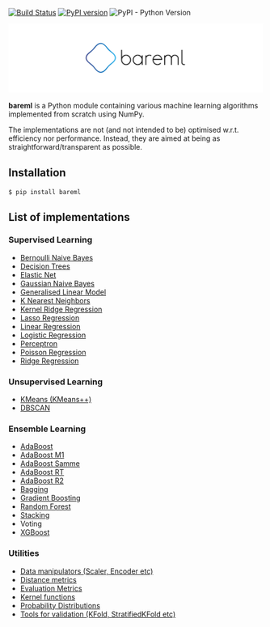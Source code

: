 [![Build Status](https://travis-ci.org/shotahorii/ml-from-scratch.svg?branch=master)](https://travis-ci.org/shotahorii/ml-from-scratch)
[![PyPI version](https://badge.fury.io/py/bareml.svg)](https://badge.fury.io/py/bareml)
![PyPI - Python Version](https://img.shields.io/pypi/pyversions/bareml)

![Logo](/logo.png)

**bareml** is a Python module containing various machine learning algorithms implemented from scratch using NumPy.

The implementations are not (and not intended to be) optimised w.r.t. efficiency nor performance. Instead, they are aimed at being as straightforward/transparent as possible. 

## Installation 
```
$ pip install bareml
```

## List of implementations 

### Supervised Learning
- [Bernoulli Naive Bayes](https://github.com/shotahorii/bareml/blob/master/bareml/supervised/naive_bayes.py)
- [Decision Trees](https://github.com/shotahorii/bareml/blob/master/bareml/supervised/decision_trees.py)
- [Elastic Net](https://github.com/shotahorii/bareml/blob/master/bareml/supervised/linear_regression.py)
- [Gaussian Naive Bayes](https://github.com/shotahorii/bareml/blob/master/bareml/supervised/naive_bayes.py)
- [Generalised Linear Model](https://github.com/shotahorii/bareml/blob/master/bareml/supervised/glm.py)
- [K Nearest Neighbors](https://github.com/shotahorii/bareml/blob/master/bareml/supervised/knn.py)
- [Kernel Ridge Regression](https://github.com/shotahorii/bareml/blob/master/bareml/supervised/kernel_regression.py)
- [Lasso Regression](https://github.com/shotahorii/bareml/blob/master/bareml/supervised/linear_regression.py)
- [Linear Regression](https://github.com/shotahorii/bareml/blob/master/bareml/supervised/linear_regression.py)
- [Logistic Regression](https://github.com/shotahorii/bareml/blob/master/bareml/supervised/logistic_regression.py)
- [Perceptron](https://github.com/shotahorii/bareml/blob/master/bareml/supervised/perceptron.py)
- [Poisson Regression](https://github.com/shotahorii/bareml/blob/master/bareml/supervised/glm.py)
- [Ridge Regression](https://github.com/shotahorii/bareml/blob/master/bareml/supervised/linear_regression.py)

### Unsupervised Learning
- [KMeans (KMeans++)](https://github.com/shotahorii/bareml/blob/master/bareml/unsupervised/kmeans.py)
- [DBSCAN](https://github.com/shotahorii/bareml/blob/master/bareml/unsupervised/dbscan.py)

### Ensemble Learning 
- [AdaBoost](https://github.com/shotahorii/bareml/blob/master/bareml/ensemble/adaboost.py)
- [AdaBoost M1](https://github.com/shotahorii/bareml/blob/master/bareml/ensemble/adaboost.py)
- [AdaBoost Samme](https://github.com/shotahorii/bareml/blob/master/bareml/ensemble/adaboost.py)
- [AdaBoost RT](https://github.com/shotahorii/bareml/blob/master/bareml/ensemble/adaboost.py)
- [AdaBoost R2](https://github.com/shotahorii/bareml/blob/master/bareml/ensemble/adaboost.py)
- [Bagging](https://github.com/shotahorii/bareml/blob/master/bareml/ensemble/baggings.py)
- [Gradient Boosting](https://github.com/shotahorii/bareml/blob/master/bareml/ensemble/gradient_boosting.py)
- [Random Forest](https://github.com/shotahorii/bareml/blob/master/bareml/ensemble/baggings.py)
- [Stacking](https://github.com/shotahorii/bareml/blob/master/bareml/ensemble/stacking.py)
- Voting
- [XGBoost](https://github.com/shotahorii/bareml/blob/master/bareml/ensemble/xgboost.py)

### Utilities
- [Data manipulators (Scaler, Encoder etc)](https://github.com/shotahorii/bareml/blob/master/bareml/utils/manipulators.py)
- [Distance metrics](https://github.com/shotahorii/bareml/blob/master/bareml/utils/distances.py)
- [Evaluation Metrics](https://github.com/shotahorii/bareml/blob/master/bareml/utils/metrics.py)
- [Kernel functions](https://github.com/shotahorii/bareml/blob/master/bareml/utils/kernels.py)
- [Probability Distributions](https://github.com/shotahorii/bareml/blob/master/bareml/utils/probability_distribution.py)
- [Tools for validation (KFold, StratifiedKFold etc)](https://github.com/shotahorii/bareml/blob/master/bareml/utils/validators.py)